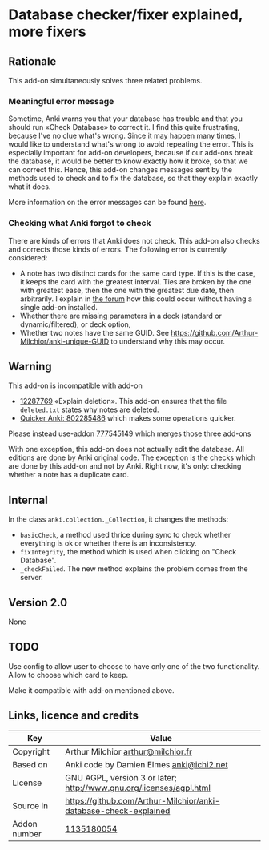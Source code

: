 # Database checker/fixer explained, more fixers
## Rationale
This add-on simultaneously solves three related problems.

### Meaningful error message
Sometime, Anki warns you that your database has trouble and that you 
should run «Check Database» to correct it. I find this quite 
frustrating, because I've no clue what's wrong. Since it may happen 
many times, I would like to understand what's wrong to avoid repeating 
the error. This is especially important for add-on developers, because 
if our add-ons break the database, it would be better to know exactly 
how it broke, so that we can correct this. Hence, this add-on changes 
messages sent by the methods used to check and to fix the database, so 
that they explain exactly what it does.

More information on the error messages can be found
[here](https://github.com/Arthur-Milchior/anki/blob/1cc9264c3ce3b8d51e34ce70d43d096bc751a09e/documentation/db_check.md).

### Checking what Anki forgot to check
There are kinds of errors that Anki does not check. This add-on also 
checks and corrects those kinds of errors. The following error is 
currently considered:

* A note has two distinct cards for the same card type. If this is the
case, it keeps the card with the greatest interval. Ties are broken by
the one with greatest ease, then the one with the greatest due date,
then arbitrarily. I explain in [the
forum](https://anki.tenderapp.com/discussions/ankidesktop/32854-two-cards-of-the-same-note-with-same-nid#comment_47016398)
how this could occur without having a single add-on installed.
* Whether there are missing parameters in a deck (standard or
  dynamic/filtered), or deck option,
* Whether two notes have the same GUID. See
  https://github.com/Arthur-Milchior/anki-unique-GUID to understand
  why this may occur.


## Warning
This add-on is incompatible with add-on
* [12287769](https://ankiweb.net/shared/info/12287769) «Explain
deletion». This add-on ensures that the file `deleted.txt` states
why notes are deleted.
* [Quicker Anki: 802285486](https://ankiweb.net/shared/info/802285486)
  which makes some operations quicker.


Please instead use-addon
[777545149](https://ankiweb.net/shared/info/777545149) which merges
those three add-ons


With one exception, this add-on does not actually edit the
database. All editions are done by Anki original code. The exception
is the checks which are done by this add-on and not by Anki. Right
now, it's only: checking whether a note has a duplicate card.

## Internal
In the class `anki.collection._Collection`, it changes the
methods:
* `basicCheck`, a method used thrice during sync to check whether
everything is ok or whether there is an inconsistency.
* `fixIntegrity`, the method which is used when clicking on "Check
Database".
* `_checkFailed`. The new method explains the problem comes from
  the server.

## Version 2.0
None

## TODO
Use config to allow user to choose to have only one of the two
functionality. Allow to choose which card to keep.

Make it compatible with add-on mentioned above.

## Links, licence and credits

Key         |Value
------------|-------------------------------------------------------------------
Copyright   | Arthur Milchior <arthur@milchior.fr>
Based on    | Anki code by Damien Elmes <anki@ichi2.net>
License     | GNU AGPL, version 3 or later; http://www.gnu.org/licenses/agpl.html
Source in   | https://github.com/Arthur-Milchior/anki-database-check-explained
Addon number| [1135180054](https://ankiweb.net/shared/info/1135180054)
